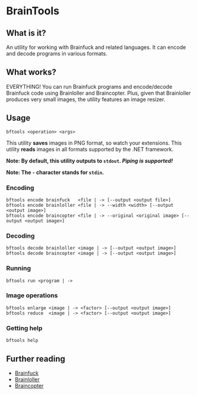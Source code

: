 BrainTools
===========

What is it?
------------
An utility for working with Brainfuck and related languages. It can encode and decode programs in various
formats.

What works?
------------
EVERYTHING! You can run Brainfuck programs and encode/decode Brainfuck code using Brainloller
and Braincopter. Plus, given that Brainloller produces very small images, the utility features
an image resizer.

Usage
------
    bftools <operation> <args>

This utility __saves__ images in PNG format, so watch your extensions.
This utility __reads__ images in all formats supported by the .NET framework.

__Note: By default, this utility outputs to `stdout`. *Piping is supported!*__

__Note: The `-` character stands for `stdin`.__

### Encoding
    bftools encode brainfuck   <file | -> [--output <output file>]
    bftools encode brainloller <file | -> --width <width> [--output <output image>]
    bftools encode braincopter <file | -> --original <original image> [--output <output image>]

### Decoding
    bftools decode brainloller <image | -> [--output <output image>]
    bftools decode braincopter <image | -> [--output <output image>]

### Running
    bftools run <program | ->

### Image operations
    bftools enlarge <image | -> <factor> [--output <output image>]
    bftools reduce  <image | -> <factor> [--output <output image>]

### Getting help
    bftools help

Further reading
----------------
- [Brainfuck](http://esolangs.org/wiki/Brainfuck)
- [Brainloller](http://esolangs.org/wiki/Brainloller)
- [Braincopter](http://esolangs.org/wiki/Braincopter)
